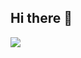 ## Hi there 👋
<div>
  <img src="https://github.com/user-attachments/assets/33b7121e-1849-44f6-acb5-180e3b1436c1" />
</div>




<!--
**sinbin1036/sinbin1036** is a ✨ _special_ ✨ repository because its `README.md` (this file) appears on your GitHub profile.

Here are some ideas to get you started:

- 🔭 I’m currently working on ...
- 🌱 I’m currently learning ...
- 👯 I’m looking to collaborate on ...
- 🤔 I’m looking for help with ...
- 💬 Ask me about ...
- 📫 How to reach me: ...
- 😄 Pronouns: ...
- ⚡ Fun fact: ...
-->
